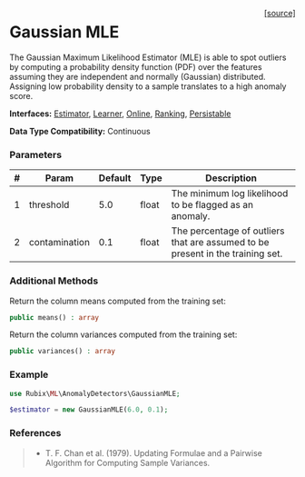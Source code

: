 <span style="float:right;"><a href="https://github.com/RubixML/RubixML/blob/master/src/AnomalyDetectors/GaussianMLE.php">[source]</a></span>

# Gaussian MLE
The Gaussian Maximum Likelihood Estimator (MLE) is able to spot outliers by computing a probability density function (PDF) over the features assuming they are independent and normally (Gaussian) distributed. Assigning low probability density to a sample translates to a high anomaly score.

**Interfaces:** [Estimator](../estimator.md), [Learner](../learner.md), [Online](../online.md), [Ranking](../ranking.md), [Persistable](../persistable.md)

**Data Type Compatibility:** Continuous

### Parameters
| # | Param | Default | Type | Description |
|---|---|---|---|---|
| 1 | threshold | 5.0 | float | The minimum log likelihood to be flagged as an anomaly. |
| 2 | contamination | 0.1 | float | The percentage of outliers that are assumed to be present in the training set. |

### Additional Methods
Return the column means computed from the training set:
```php
public means() : array
```

Return the column variances computed from the training set:
```php
public variances() : array
```

### Example
```php
use Rubix\ML\AnomalyDetectors\GaussianMLE;

$estimator = new GaussianMLE(6.0, 0.1);
```

### References
>- T. F. Chan et al. (1979). Updating Formulae and a Pairwise Algorithm for Computing Sample Variances.